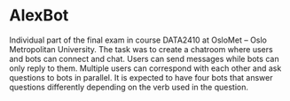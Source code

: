 # AlexBot
Individual part of the final exam in course DATA2410 at OsloMet – Oslo Metropolitan University. The task was to create a chatroom where users and bots can connect and chat. Users can send messages while bots can only reply to them. Multiple users can correspond with each other and ask questions to bots in parallel. It is expected to have four bots that answer questions differently depending on the verb used in the question.
